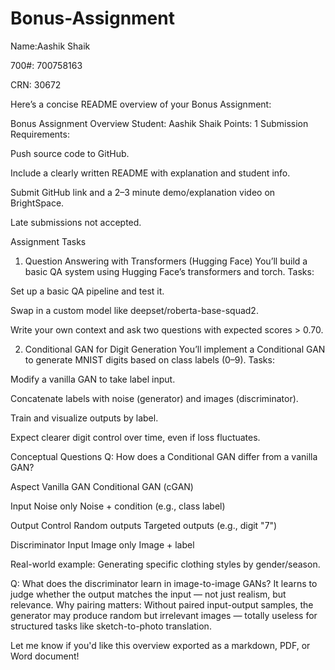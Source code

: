 # Bonus-Assignment

Name:Aashik Shaik

700#: 700758163

CRN: 30672


Here’s a concise README overview of your Bonus Assignment:

Bonus Assignment Overview
Student: Aashik Shaik
Points: 1
Submission Requirements:


Push source code to GitHub.


Include a clearly written README with explanation and student info.


Submit GitHub link and a 2–3 minute demo/explanation video on BrightSpace.


Late submissions not accepted.



Assignment Tasks
1. Question Answering with Transformers (Hugging Face)
You’ll build a basic QA system using Hugging Face’s transformers and torch.
Tasks:


Set up a basic QA pipeline and test it.


Swap in a custom model like deepset/roberta-base-squad2.


Write your own context and ask two questions with expected scores > 0.70.


2. Conditional GAN for Digit Generation
You’ll implement a Conditional GAN to generate MNIST digits based on class labels (0–9).
Tasks:


Modify a vanilla GAN to take label input.


Concatenate labels with noise (generator) and images (discriminator).


Train and visualize outputs by label.


Expect clearer digit control over time, even if loss fluctuates.



Conceptual Questions
Q: How does a Conditional GAN differ from a vanilla GAN?



Aspect
Vanilla GAN
Conditional GAN (cGAN)




Input
Noise only
Noise + condition (e.g., class label)


Output Control
Random outputs
Targeted outputs (e.g., digit "7")


Discriminator Input
Image only
Image + label



Real-world example: Generating specific clothing styles by gender/season.

Q: What does the discriminator learn in image-to-image GANs?
It learns to judge whether the output matches the input — not just realism, but relevance.
Why pairing matters: Without paired input-output samples, the generator may produce random but irrelevant images — totally useless for structured tasks like sketch-to-photo translation.

Let me know if you'd like this overview exported as a markdown, PDF, or Word document!
